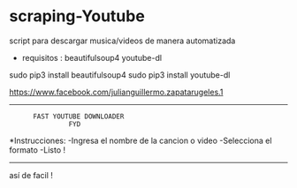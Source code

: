 # scraping-Youtube
script para descargar musica/videos de manera automatizada 

* requisitos :
beautifulsoup4
youtube-dl

sudo pip3 install beautifulsoup4
sudo pip3 install youtube-dl


https://www.facebook.com/julianguillermo.zapatarugeles.1


*******************************************
          FAST YOUTUBE DOWNLOADER
                   FYD

*Instrucciones:
   -Ingresa el nombre de la cancion o video
   -Selecciona el formato
   -Listo !

*******************************************
así de facil !
